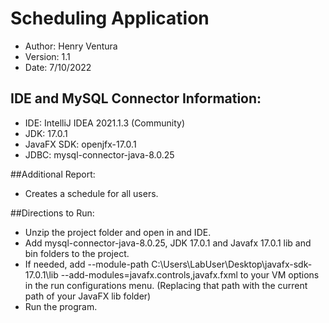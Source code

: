 # Scheduling Application
- Author: Henry Ventura
- Version: 1.1
- Date: 7/10/2022

## IDE and MySQL Connector Information:
- IDE: IntelliJ IDEA 2021.1.3 (Community)
- JDK: 17.0.1
- JavaFX SDK: openjfx-17.0.1
- JDBC: mysql-connector-java-8.0.25

##Additional Report:
- Creates a schedule for all users.

##Directions to Run:
- Unzip the project folder and open in and IDE.
- Add mysql-connector-java-8.0.25, JDK 17.0.1 and Javafx 17.0.1 lib and bin folders to the project.
- If needed, add --module-path C:\Users\LabUser\Desktop\javafx-sdk-17.0.1\lib --add-modules=javafx.controls,javafx.fxml
    to your VM options in the run configurations menu. (Replacing that path with the current path of your JavaFX lib folder)
- Run the program.
